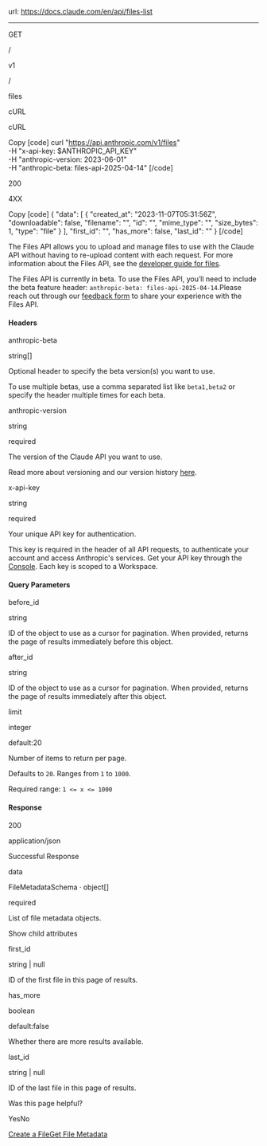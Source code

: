 url: https://docs.claude.com/en/api/files-list

---

GET

/

v1

/

files

cURL

cURL

Copy
[code]
    curl "https://api.anthropic.com/v1/files" \
         -H "x-api-key: $ANTHROPIC_API_KEY" \
         -H "anthropic-version: 2023-06-01" \
         -H "anthropic-beta: files-api-2025-04-14"
[/code]

200

4XX

Copy
[code]
    {
      "data": [
        {
          "created_at": "2023-11-07T05:31:56Z",
          "downloadable": false,
          "filename": "<string>",
          "id": "<string>",
          "mime_type": "<string>",
          "size_bytes": 1,
          "type": "file"
        }
      ],
      "first_id": "<string>",
      "has_more": false,
      "last_id": "<string>"
    }
[/code]

The Files API allows you to upload and manage files to use with the Claude API without having to re-upload content with each request. For more information about the Files API, see the [developer guide for files](/en/docs/build-with-claude/files).

The Files API is currently in beta. To use the Files API, you’ll need to include the beta feature header: `anthropic-beta: files-api-2025-04-14`.Please reach out through our [feedback form](https://forms.gle/tisHyierGwgN4DUE9) to share your experience with the Files API.

#### Headers

anthropic-beta

string\[\]

Optional header to specify the beta version\(s\) you want to use.

To use multiple betas, use a comma separated list like `beta1,beta2` or specify the header multiple times for each beta.

anthropic-version

string

required

The version of the Claude API you want to use.

Read more about versioning and our version history [here](/api/versioning).

x-api-key

string

required

Your unique API key for authentication.

This key is required in the header of all API requests, to authenticate your account and access Anthropic's services. Get your API key through the [Console](https://console.anthropic.com/settings/keys). Each key is scoped to a Workspace.

#### Query Parameters

before\_id

string

ID of the object to use as a cursor for pagination. When provided, returns the page of results immediately before this object.

after\_id

string

ID of the object to use as a cursor for pagination. When provided, returns the page of results immediately after this object.

limit

integer

default:20

Number of items to return per page.

Defaults to `20`. Ranges from `1` to `1000`.

Required range: `1 <= x <= 1000`

#### Response

200

application/json

Successful Response

data

FileMetadataSchema · object\[\]

required

List of file metadata objects.

Show child attributes

first\_id

string | null

ID of the first file in this page of results.

has\_more

boolean

default:false

Whether there are more results available.

last\_id

string | null

ID of the last file in this page of results.

Was this page helpful?

YesNo

[Create a File](/en/api/files-create)[Get File Metadata](/en/api/files-metadata)
